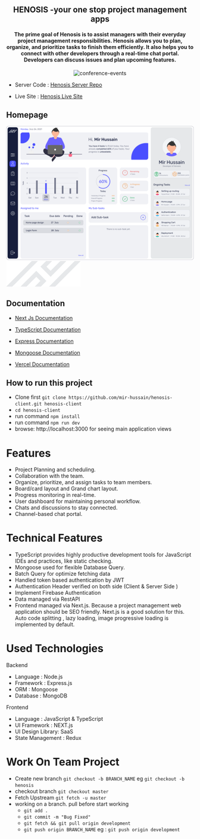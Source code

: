 <h2 align="center"> HENOSIS -your one stop project management apps</h2>
<h4 align="center"> The prime goal of  Henosis is to assist managers with their everyday project management responsibilities. Henosis allows you to plan, organize, and prioritize tasks to finish them efficiently. It also helps you to connect with other developers through a real-time chat portal. Developers can discuss issues and plan upcoming features.
</h4>

<p align="center">      
      <img src="https://miro.medium.com/max/6000/1*ZQywXQQMs32Dray68Sjptg.jpeg" alt="conference-events"  width="500px" /> </br>
</p>

- Server Code : [Henosis Server Repo](https://github.com/mir-hussain/henosis-server)

- Live Site : [Henosis Live Site](henosis.vercel.app)

## Homepage

![Homepage Henosis](public/images/dashboard.png)
![Homepage Developer's Book](public/images/logo.png)

## Documentation

- [Next Js Documentation](https://nextjs.org/docs)

- [TypeScript Documentation ](https://www.typescriptlang.org/docs/)
- [ Express Documentation ](https://expressjs.com/en/starter/installing.html)
- [ Mongoose Documentation ](https://mongoosejs.com/docs/index.html)
- [ Vercel Documentation ](https://nextjs.org/docs/deployment)

## How to run this project

- Clone first `git clone https://github.com/mir-hussain/henosis-client.git henosis-client`
- `cd henosis-client`
- run command `npm install`
- run command `npm run dev`
- browse: http://localhost:3000 for seeing main application views

# Features

- Project Planning and scheduling.
- Collaboration with the team.
- Organize, prioritize, and assign tasks to team members.
- Board/card layout and Grand chart layout.
- Progress monitoring in real-time.
- User dashboard for maintaining personal workflow.
- Chats and discussions to stay connected.
- Channel-based chat portal.

# Technical Features

- TypeScript provides highly productive development tools for JavaScript IDEs and practices, like static checking.
- Mongoose used for flexible Database Query.
- Batch Query for optimize fetching data
- Handled token based authentication by JWT
- Authentication Header verified on both side (Client & Server Side )
- Implement Firebase Authentication
- Data managed via RestAPI
- Frontend managed via Next.js. Because a project management web application should be SEO friendly. Next.js is a good solution for this. Auto code splitting , lazy loading, image progressive loading is implemented by default.

# Used Technologies

Backend

- Language : Node.js
- Framework : Express.js
- ORM : Mongoose
- Database : MongoDB

Frontend

- Language : JavaScript & TypeScript
- UI Framework : NEXT.js
- UI Design Library: SaaS
- State Management : Redux

# Work On Team Project

- Create new branch `git checkout -b BRANCH_NAME` eg `git checkout -b henosis`
- checkout branch `git checkout master`
- Fetch Upstream `git fetch -u master`
- working on a branch. pull before start working
  - `git add .`
  - `git commit -m "Bug Fixed"`
  - `git fetch && git pull origin development`
  - `git push origin BRANCH_NAME` eg : `git push origin development`
